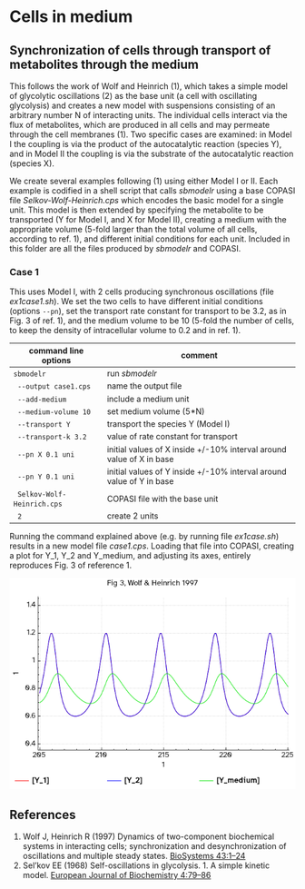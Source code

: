 # Cells in medium
## Synchronization of cells through transport of metabolites through the medium

This follows the work of Wolf and Heinrich (1), which takes a simple model of glycolytic oscillations (2) as the base unit (a cell with oscillating glycolysis) and creates a new model with suspensions consisting of an arbitrary number N of interacting units. The individual cells interact via the flux of metabolites, which are produced in all cells and may permeate through the cell membranes (1). Two specific cases are examined: in Model I the coupling is via the product of the autocatalytic reaction (species Y), and in Model II the coupling is via the substrate of the autocatalytic reaction (species X).

We create several examples following (1) using either Model I or II. Each example is codified in a shell script that calls *sbmodelr* using a base COPASI file *Selkov-Wolf-Heinrich.cps* which encodes the basic model for a single unit. This model is then extended by specifying the metabolite to be transported (Y for Model I, and X for Model II), creating a medium with the appropriate volume (5-fold larger than the total volume of all cells, according to ref. 1), and different initial conditions for each unit. Included in this folder are all the files produced by *sbmodelr* and COPASI.

### Case 1
This uses Model I, with 2 cells producing synchronous oscillations (file *ex1case1.sh*). We set the two cells to have
different initial conditions (options ``--pn``), set the transport rate constant for transport to be 3.2, as in
Fig. 3 of ref. 1), and the medium volume to be 10 (5-fold the number of cells, to keep the density of intracellular
volume to 0.2 and in ref. 1).

| command line options         | comment                              |
| ---------------------------- | ------------------------------------ |
|``sbmodelr``                  | run *sbmodelr*                       |
|`` --output case1.cps``       | name the output file                 |
|`` --add-medium``             | include a medium unit                |
|`` --medium-volume 10``       | set medium volume (5*N)              |
|`` --transport Y``            | transport the species Y (Model I)    |
|`` --transport-k 3.2``        | value of rate constant for transport |
|`` --pn X 0.1 uni``           | initial values of X inside +/-10% interval around value of X in base |
|`` --pn Y 0.1 uni``           | initial values of Y inside +/-10% interval around value of Y in base |
|`` Selkov-Wolf-Heinrich.cps`` | COPASI file with the base unit       |
|`` 2``                        | create 2 units                       |

Running the command explained above (e.g. by running file *ex1case.sh*) results in a new model file *case1.cps*.
Loading that file into COPASI, creating a plot for Y_1, Y_2 and Y_medium, and adjusting its axes,
entirely reproduces Fig. 3 of reference 1.

![Reproduction of Fig.3 of reference 1, the two intracellular Y oscillate in phase and Y in the medium oscillates with lower amplitude and out of phase](case1.png)


## References

1. Wolf J, Heinrich R (1997) Dynamics of two-component biochemical systems in interacting cells; synchronization and desynchronization of oscillations and multiple steady states. [BioSystems 43:1–24](https://doi.org/10.1016/s0303-2647(97)01688-2)
2. Sel’kov EE (1968) Self-oscillations in glycolysis. 1. A simple kinetic model. [European Journal of Biochemistry 4:79–86](https://doi.org/10.1111/j.1432-1033.1968.tb00175.x)

